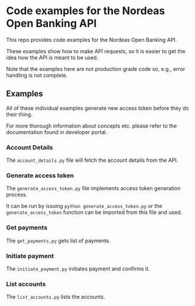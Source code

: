 # Code examples for the Nordeas Open Banking API

This repo provides code examples for the Nordeas Open Banking API.

These examples show how to make API requests, so it is easier to get the idea how the API is meant to be used.

Note that the examples here are not production grade code so, e.g., error handling is not complete.

## Examples

All of these individual examples generate new access token before they do their thing.

For more thorough information about concepts etc. please refer to the documentation found in developer portal.

### Account Details

The `account_details.py` file will fetch the account details from the API.

### Generate access token

The `generate_access_token.py` file implements access token generation process.

It can be run by issuing `python generate_access_token.py` or the `generate_access_token` function can be imported from this file and used.

### Get payments

The `get_payments,py` gets list of payments.

### Initiate payment

The `initiate_payment.py` initiates payment and confirms it.

### List accounts

The `list_accounts.py` lists the accounts.
